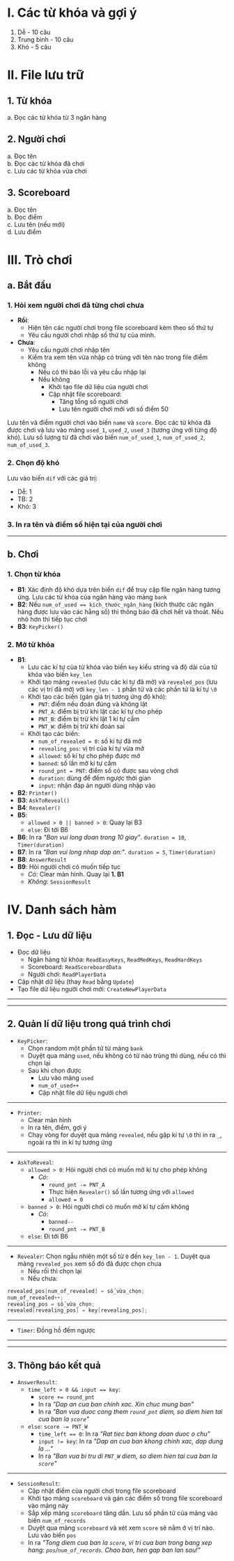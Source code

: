 # I. Các từ khóa và gợi ý  
1. Dễ - 10 câu  
2. Trung bình - 10 câu  
3. Khó - 5 câu  

# II. File lưu trữ  
## 1. Từ khóa  
a. Đọc các từ khóa từ 3 ngân hàng
## 2. Người chơi  
a. Đọc tên   
b. Đọc các từ khóa đã chơi  
c. Lưu các từ khóa vừa chơi  
## 3. Scoreboard
a. Đọc tên  
b. Đọc điểm  
c. Lưu tên (nếu mới)  
d. Lưu điểm  

# III. Trò chơi  
## a. Bắt đầu  
### 1. Hỏi xem người chơi đã từng chơi chưa  
  * **Rồi**:
    * Hiện tên các người chơi trong file scoreboard kèm theo số thứ tự
    * Yêu cầu người chơi nhập số thứ tự của mình.  
  * **Chưa**:
    * Yêu cầu người chơi nhập tên
    * Kiểm tra xem tên vừa nhập có trùng với tên nào trong file điểm không
      * Nếu có thì báo lỗi và yêu cầu nhập lại
      * Nếu không
        * Khởi tạo file dữ liệu của người chơi
        * Cập nhật file scoreboard:
          * Tăng tổng số người chơi
          * Lưu tên người chơi mới với số điểm 50 
  
Lưu tên và điểm người chơi vào biến `name` và `score`. Đọc các từ khóa đã được chơi và lưu vào mảng `used_1`, `used_2`, `used_3` (tương ứng với từng độ khó). Lưu số lượng từ đã chơi vào biến `num_of_used_1`, `num_of_used_2`, `num_of_used_3`.    
  
  
### 2. Chọn độ khó  
Lưu vào biến `dif` với các giá trị:
  * Dễ: 1
  * TB: 2
  * Khó: 3  
  
  
### 3. In ra tên và điểm số hiện tại của người chơi  
  
  
---
## b. Chơi
### 1. Chọn từ khóa
  * **B1**: Xác định độ khó dựa trên biến `dif` để truy cập file ngân hàng tương ứng. Lưu các từ khóa của ngân hàng vào mảng `bank`  
  * **B2**: Nếu `num_of_used == kích_thước_ngân_hàng` (kích thước các ngân hàng được lưu vào các hằng số) thì thông báo đã chơi hết và thoát. Nếu nhỏ hơn thì tiếp tục chơi  
  * **B3**: `KeyPicker()`  
  
### 2. Mở từ khóa  
  * **B1**:
    * Lưu các kí tự của từ khóa vào biến `key` kiểu string và độ dài của từ khóa vào biến `key_len`  
    * Khởi tạo mảng `revealed` (lưu các kí tự đã mở) và `revealed_pos` (lưu các vị trí đã mở) với `key_len - 1` phần tử và các phần tử là kí tự `\0`  
    * Khởi tạo các biến (gán giá trị tương ứng độ khó):
      * `PNT`: điểm nếu đoán đúng và không lật
      * `PNT_A`: điểm bị trừ khi lật các kí tự cho phép
      * `PNT_B`: điểm bị trừ khi lật 1 kí tự cấm
      * `PNT_W`: điểm bị trừ khi đoán sai  
    * Khởi tạo các biến:
      * `num_of_revealed = 0`: số kí tự đã mở  
      * `revealing_pos`: vị trí của kí tự vừa mở  
      * `allowed`: số kí tự cho phép được mở  
      * `banned`: số lần mở kí tự cấm  
      * `round_pnt = PNT`: điểm số có được sau vòng chơi  
      * `duration`: dùng để đếm ngược thời gian  
      * `input`: nhận đáp án người dùng nhập vào  
  * **B2**: `Printer()`
  * **B3**: `AskToReveal()`    
  * **B4**: `Revealer()`  
  * **B5**:
    * `allowed > 0 || banned > 0`: Quay lại B3
    * `else`: Đi tới B6
  * **B6**: In ra *"Ban vui long doan trong 10 giay"*. `duration = 10`, `Timer(duration)`  
  * **B7**: In ra *"Ban vui long nhap dap an:"*. `duration = 5`, `Timer(duration)`  
  * **B8**: `AnswerResult`  
  * **B9**: Hỏi người chơi có muốn tiếp tục
    * *Có*: Clear màn hình. Quay lại **1. B1**
    * *Không*: `SessionResult`  
  
  
  
# IV. Danh sách hàm
  
## 1. Đọc - Lưu dữ liệu
  * Đọc dữ liệu
    * Ngân hàng từ khóa: `ReadEasyKeys`, `ReadMedKeys`, `ReadHardKeys`
    * Scoreboard: `ReadScoreboardData`
    * Người chơi: `ReadPlayerData`  
  * Cập nhật dữ liệu (thay `Read` bằng `Update`)  
  * Tạo file dữ liệu người chơi mới: `CreateNewPlayerData`    
---
---
## 2. Quản lí dữ liệu trong quá trình chơi
  * `KeyPicker`:
    * Chọn random một phần tử từ mảng `bank`
    * Duyệt qua mảng `used`, nếu không có từ nào trùng thì dùng, nếu có thì chọn lại  
    * Sau khi chọn được
      * Lưu vào mảng `used`
      * `num_of_used++`  
      * Cập nhật file dữ liệu người chơi  
---
  * `Printer`:
    * Clear màn hình
    * In ra tên, điểm, gợi ý
    * Chạy vòng for duyệt qua mảng `revealed`, nếu gặp kí tự `\0` thì in ra `_`, ngoài ra thì in kí tự tương ứng
---
  * `AskToReveal`:
    * `allowed > 0`: Hỏi người chơi có muốn mở kí tự cho phép không  
      * *Có*:
        * `round_pnt -= PNT_A`  
        * Thực hiện `Revealer()` số lần tương ứng với `allowed`  
        * `allowed = 0`  
     * `banned > 0`: Hỏi người chơi có muốn mở kí tự cấm không  
       * *Có*:
         * `banned--`  
         * `round_pnt -= PNT_B`  
     * `else`: Đi tới B6
---     
  * `Revealer`: Chọn ngẫu nhiên một số từ `0` đến `key_len - 1`. Duyệt qua mảng `revealed_pos` xem số đó đã được chọn chưa  
      * Nếu rồi thì chọn lại  
      * Nếu chưa:  
```c
revealed_pos[num_of_revealed] = số_vừa_chọn;
num_of_revealed++;
revealing_pos = số_vừa_chọn;
revealed[revealing_pos] = key[revealing_pos];
```  
---
  * `Timer`: Đồng hồ đếm ngược  
---
---
## 3. Thông báo kết quả

  * `AnswerResult`:  
    * `time_left > 0 && input == key`:
      * `score += round_pnt`
      * In ra *"Dap an cua ban chinh xac. Xin chuc mung ban"* 
      * In ra *"Ban vua duoc cong them `round_pnt` diem, so diem hien tai cua ban la `score`"*
    * `else`: `score -= PNT_W`
      * `time_left == 0`: In ra *"Rat tiec ban khong doan duoc o chu"*
      * `input != key`: In ra *"Dap an cua ban khong chinh xac, dap dung la ..."* 
      *  In ra *"Ban vua bi tru di `PNT_W` diem, so diem hien tai cua ban la `score`"*  
---
  * `SessionResult`:
    * Cập nhật điểm của người chơi trong file scoreboard
    * Khởi tạo mảng `scoreboard` và gán các điểm số trong file scoreboard vào mảng này
    * Sắp xếp mảng `scoreboard` tăng dần. Lưu số phần tử của mảng vào biến `num_of_records`
    * Duyệt qua mảng `scoreboard` và xét xem `score` sẽ nằm ở vị trí nào. Lưu vào biến `pos` 
    * In ra *"Tong diem cua ban la `score`, vi tri cua ban trong bang xep hang: `pos`/`num_of_records`. Chao ban, hen gap ban lan sau!"*  













